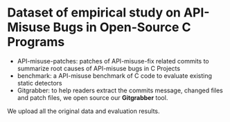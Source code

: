 # Dataset of empirical study on API-Misuse Bugs in Open-Source C Programs
- API-misuse-patches: patches of API-misuse-fix related commits to summarize root causes of API-misuse bugs in C Projects
- benchmark: a API-misuse benchmark of C code to evaluate existing static detectors
- Gitgrabber: to help readers extract the commits message, changed files and patch files, we open source our **Gitgrabber** tool. 

We upload all the original data and evaluation results.

